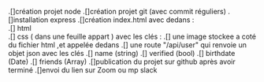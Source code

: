 .[]création projet node
 .[]création projet git (avec commit réguliers) 
 .[]installation express 
 .[]création index.html avec dedans :   
  		.[] html    
  		.[] css ( dans une feuille appart ) avec les clés :
  		.[] une image stockee a coté du fichier html ,et appelée dedans
.[] une route "/api/user" qui renvoie un objet json avec les clés
    .[] name (string)
   .[] verified (bool)
    .[] birthdate (Date)
    .[] friends (Array)
.[]publication du projet sur github
après avoir terminé
.[]envoi du lien sur Zoom ou mp slack
